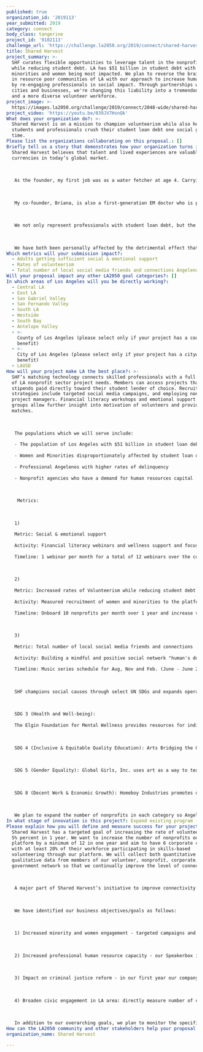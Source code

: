 ```yaml
---
published: true
organization_id: '2019113'
year_submitted: 2019
category: connect
body_class: tangerine
project_id: '9102113'
challenge_url: 'https://challenge.la2050.org/2019/connect/shared-harvest/'
title: Shared Harvest
project_summary: >-
  SHF curates flexible opportunities to leverage talent in the nonprofit sector
  while reducing student debt. LA has $51 billion in student debt with
  minorities and women being most impacted. We plan to reverse the brain drain
  in resource poor communities of LA with our approach to increase human capital
  by re-engaging professionals in social impact. Through partnerships with
  cities and businesses, we're changing this liability into a tremendous asset
  and a more diverse volunteer workforce.
project_image: >-
  https://images.la2050.org/challenge/2019/connect/2048-wide/shared-harvest.jpg
project_video: 'https://youtu.be/039JV7HsnQk'
What does your organization do?: >-
  Shared Harvest is on a mission to champion volunteerism while also helping
  students and professionals crush their student loan debt one social good at a
  time.
Please list the organizations collaborating on this proposal.: []
Briefly tell us a story that demonstrates how your organization turns inspiration into impact.: >-
  Shared Harvest believes that talent and lived experiences are valuable
  currencies in today’s global market. 
   
   
   
   As the founder, my first job was as a water fetcher at age 4. Carrying buckets of water on my head taught me patience, efficiency and how little you can earn within a day of work. Fast forward to my family’s imigration to the USA, braiding hair and selling corn in downtown LA became my new hustle. These experiences cultivated my grit, creative resourcefulness which became invaluable as I navigated my career as a first-generation student. I’m now a solution-driven Emergency Medicine (EM)  doctor and Global Public Health practitioner who founded a platform that is disrupting the student debt crisis and helping people actualize their own self worth and value. 
   
   
   
   My co-founder, Briana, is also a first-generation EM doctor who is passionate about serving her community. With a father who always had several side hustles and a mother who went back to night school for professional advancement, she had a sense of responsibility instilled in her at a young age. While training for medicine was grueling, she prioritized finding the time to take care of those who helped take care of her. She is adept at wearing multiple hats: single mother, doctor, teacher, and a social entrepreneur. 
   
   
   
   We not only represent professionals with student loan debt, but the most marginalized and impacted population: black women. Women currently hold $900b in student debt with black women being the most adversely affected. Additionally, gender and racial wage gap disparities affect this population the most, even at the highest levels of education. 
   
   
   
   We have both been personally affected by the detrimental effect that student loans has on mental health. For myself, I had significant financial anxiety after complications with my first pregnancy despite being a doctor. Briana, lost her husband when he suddenly committed suicide after he struggled with the emotional weight of his achievements and feeling enough financial freedom to take the time to adequately address his mental health. His sudden death at 33 was jarring to all of us and spoke to the need for society to do better to support those who seek to better themselves.
Which metrics will your submission impact?:
  - Adults getting sufficient social & emotional support
  - Rates of volunteerism
  - Total number of local social media friends and connections Angelenos have
Will your proposal impact any other LA2050 goal categories?: []
In which areas of Los Angeles will you be directly working?:
  - Central LA
  - East LA
  - San Gabriel Valley
  - San Fernando Valley
  - South LA
  - Westside
  - South Bay
  - Antelope Valley
  - >-
    County of Los Angeles (please select only if your project has a countywide
    benefit)
  - >-
    City of Los Angeles (please select only if your project has a citywide
    benefit)
  - LAUSD
How will your project make LA the best place?: >-
  SHF’s matching technology connects skilled professionals with a full database
  of LA nonprofit sector project needs. Members can access projects that rewards
  stipends paid directly toward their student lender of choice. Recruitment
  strategies include targeted social media campaigns, and employing nonprofit
  project managers. Financial literacy workshops and emotional support and focus
  groups allow further insight into motivation of volunteers and provide great
  matches. 
   
   
   
   The populations which we will serve include: 
   
   - The population of Los Angeles with $51 billion in student loan debt
   
   - Women and Minorities disproportionately affected by student loan debt
   
   - Professional Angelenos with higher rates of delinquency
   
   - Nonprofit agencies who have a demand for human resources capital 
   
   
   
    Metrics: 
   
   
   
   1)
   
   Metric: Social & emotional support 
   
   Activity: Financial literacy webinars and wellness support and focus groups 
   
   Timeline: 1 webinar per month for a total of 12 webinars over the course of 1 year (June 2019 - June 2020). 6 focus groups to discuss obstacles, lender complaints and provide updates regarding student lending.
   
   
   
   2)
   
   Metric: Increased rates of Volunteerism while reducing student debt
   
   Activity: Measured recruitment of women and minorities to the platform. Onboard 120 nonprofits in the LA, within the 5 categories of UN SDGs. Measure number of completed projects and total volunteer hours. Measured debt reduction with a focus on women and minorities impacted 
   
   Timeline: Onboard 10 nonprofits per month over 1 year and increase volunteer enrollment by 20% each month while maintaining a churn rate of less than 10% (June 2019 - June 2020)
   
   
   
   3)
   
   Metric: Total number of local social media friends and connections
   
   Activity: Building a mindful and positive social network "human's doing good" around volunteering with referral and reward program, hashtag campaigns, and music series in partnership with Sofar Sounds Good. 
   
   Timeline: Music series schedule for Aug, Nov and Feb. (June - June 2020); Social Media campaign ongoing (June -June 2020) 
   
   
   
   SHF champions social causes through select UN SDGs and expands operations of our nonprofit partners:
   
    
   
   SDG 3 (Health and Well-being):
   
   The Elgin Foundation for Mental Wellness provides resources for individuals and their families to cope with mental illness.
   
    
   
   SDG 4 (Inclusive & Equitable Quality Education): Arts Bridging the Gap fosters improved quality of life, academic success, and future outcomes for underserved youth through art.
   
    
   
   SDG 5 (Gender Equality): Global Girls, Inc. uses art as a way to teach emotional and practical skills and empowers girls of color.
   
    
   
   SDG 8 (Decent Work & Economic Growth): Homeboy Industries promotes decent work by providing training to the formerly gang-members. ELACC provides housing, leadership, and economic growth opportunities.
   
   
   
   We plan to expand the number of nonprofits in each category so Angelenos have full agency to choose how they create social impact.
In what stage of innovation is this project?: Expand existing program (expanding and continuing ongoing successful projects)
Please explain how you will define and measure success for your project.: >-
  Shared Harvest has a targeted goal of increasing the rate of volunteerism by
  5% percent in 1 year. We want to increase the number of nonprofits on our
  platform by a minimum of 12 in one year and aim to have 6 corporate clients
  with at least 20% of their workforce participating in skills-based
  volunteering through our platform. We will collect both quantitative and
  qualitative data from members of our volunteer, nonprofit, corporate, and
  government network so that we continually improve the level of connectedness.
   
   
   
   A major part of Shared Harvest’s initiative to improve connectivity between Los Angelenos, nonprofit organizations, and businesses is our web based platform. We aim to empower professionals to define skills in broader context using technology to help build resumes that include hard and soft skills and relationships that happen on and offline. 
   
   
   
   We have identified our business objectives/goals as follows: 
   
   
   
   1) Increased minority and women engagement - targeted campaigns and measured recruitment of women and minorities to the platform from all sources (employed and unemployed)
   
   
   
   2) Increased professional human resource capacity - our Speakerbox initiative for example provides higher level professional services for nonprofits while increasing professional skills of these volunteers in public speaking 
   
   
   
   3) Impact on criminal justice reform - in our first year our company has chosen a social impact focus directly measuring how many stipends are going toward projects related to social justice by monitoring volunteer activities with partners Homeboy Industries and Uncommon Law and potential future partners like the Bail Project and UnEARTH.
   
    
   
   4) Broaden civic engagement in LA area: directly measure number of completed projects and volunteer hours against previous years and social impact created from projects (ie money saved by nonprofits/social impact and survey nonprofits on the cost-savings of projects completed.
   
   
   
   In addition to our overarching goals, we plan to monitor the specific metrics: website metrics - site visitors, number of visitors, bounce rate, average page time, number of pages viewed per session, call to action/click through rate, user ages, geographic location, ethnicity, number of projects participated, amount of student loan debt, implementing student loan debt reduction meter on website for LA. implementing total calculated volunteer hours, amount of student debtcoins earned and stipends paid out, projects completed, degrees, lender affiliation and satisfaction, employment status, and social causes as defined by our five United Nations Sustainable Development Goals.
How can the LA2050 community and other stakeholders help your proposal succeed?: []
organization_name: Shared Harvest

---
```


